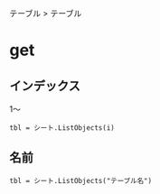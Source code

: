 テーブル > テーブル
# get
## インデックス
1～  
```vba
tbl = シート.ListObjects(i)
```

## 名前
```vba
tbl = シート.ListObjects("テーブル名")
```
